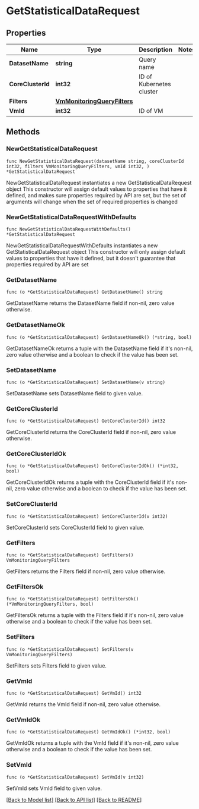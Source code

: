 # GetStatisticalDataRequest

## Properties

Name | Type | Description | Notes
------------ | ------------- | ------------- | -------------
**DatasetName** | **string** | Query name | 
**CoreClusterId** | **int32** | ID of Kubernetes cluster | 
**Filters** | [**VmMonitoringQueryFilters**](VmMonitoringQueryFilters.md) |  | 
**VmId** | **int32** | ID of VM | 

## Methods

### NewGetStatisticalDataRequest

`func NewGetStatisticalDataRequest(datasetName string, coreClusterId int32, filters VmMonitoringQueryFilters, vmId int32, ) *GetStatisticalDataRequest`

NewGetStatisticalDataRequest instantiates a new GetStatisticalDataRequest object
This constructor will assign default values to properties that have it defined,
and makes sure properties required by API are set, but the set of arguments
will change when the set of required properties is changed

### NewGetStatisticalDataRequestWithDefaults

`func NewGetStatisticalDataRequestWithDefaults() *GetStatisticalDataRequest`

NewGetStatisticalDataRequestWithDefaults instantiates a new GetStatisticalDataRequest object
This constructor will only assign default values to properties that have it defined,
but it doesn't guarantee that properties required by API are set

### GetDatasetName

`func (o *GetStatisticalDataRequest) GetDatasetName() string`

GetDatasetName returns the DatasetName field if non-nil, zero value otherwise.

### GetDatasetNameOk

`func (o *GetStatisticalDataRequest) GetDatasetNameOk() (*string, bool)`

GetDatasetNameOk returns a tuple with the DatasetName field if it's non-nil, zero value otherwise
and a boolean to check if the value has been set.

### SetDatasetName

`func (o *GetStatisticalDataRequest) SetDatasetName(v string)`

SetDatasetName sets DatasetName field to given value.


### GetCoreClusterId

`func (o *GetStatisticalDataRequest) GetCoreClusterId() int32`

GetCoreClusterId returns the CoreClusterId field if non-nil, zero value otherwise.

### GetCoreClusterIdOk

`func (o *GetStatisticalDataRequest) GetCoreClusterIdOk() (*int32, bool)`

GetCoreClusterIdOk returns a tuple with the CoreClusterId field if it's non-nil, zero value otherwise
and a boolean to check if the value has been set.

### SetCoreClusterId

`func (o *GetStatisticalDataRequest) SetCoreClusterId(v int32)`

SetCoreClusterId sets CoreClusterId field to given value.


### GetFilters

`func (o *GetStatisticalDataRequest) GetFilters() VmMonitoringQueryFilters`

GetFilters returns the Filters field if non-nil, zero value otherwise.

### GetFiltersOk

`func (o *GetStatisticalDataRequest) GetFiltersOk() (*VmMonitoringQueryFilters, bool)`

GetFiltersOk returns a tuple with the Filters field if it's non-nil, zero value otherwise
and a boolean to check if the value has been set.

### SetFilters

`func (o *GetStatisticalDataRequest) SetFilters(v VmMonitoringQueryFilters)`

SetFilters sets Filters field to given value.


### GetVmId

`func (o *GetStatisticalDataRequest) GetVmId() int32`

GetVmId returns the VmId field if non-nil, zero value otherwise.

### GetVmIdOk

`func (o *GetStatisticalDataRequest) GetVmIdOk() (*int32, bool)`

GetVmIdOk returns a tuple with the VmId field if it's non-nil, zero value otherwise
and a boolean to check if the value has been set.

### SetVmId

`func (o *GetStatisticalDataRequest) SetVmId(v int32)`

SetVmId sets VmId field to given value.



[[Back to Model list]](../README.md#documentation-for-models) [[Back to API list]](../README.md#documentation-for-api-endpoints) [[Back to README]](../README.md)


